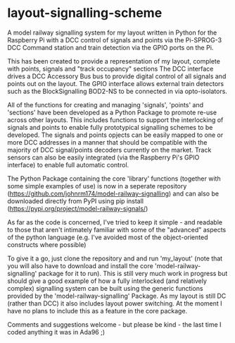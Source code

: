 # layout-signalling-scheme
A model railway signalling system for my layout written in Python for the Raspberry Pi with a DCC control of signals and points 
via the Pi-SPROG-3 DCC Command station and train detection via the GPIO ports on the Pi.

This has been created to provide a representation of my layout, complete with points, signals and "track occupancy" sections
The DCC interface drives a DCC Accessory Bus bus to provide digital control of all signals and points out on the layout. 
The GPIO interface allows external train detectors such as the BlockSignalling BOD2-NS to be connected in via opto-isolators.

All of the functions for creating and managing 'signals', 'points' and 'sections' have been developed as a Python Package 
to promote re-use across other layouts. This includes functions to support the interlocking of signals and points to enable 
fully prototypical signalling schemes to be developed. The signals and points opjects can be easily mapped to one or more DCC 
addresses in a manner that should be compatible with the majority of DCC signal/points decoders currently on the market. 
Track sensors can also be easily integrated (via the Raspberry Pi's GPIO interface) to enable full automatic control.

The Python Package containing the core 'library' functions (together with some simple examples of use) is now in a seperate repository
(https://github.com/johnrm174/model-railway-signalling) and can also be downloaded directly from PyPI using pip install (https://pypi.org/project/model-railway-signals/)

As far as the code is concerned, I've tried to keep it simple - and readable to those that aren't intimately familiar with
some of the "advanced" aspects of the python language (e.g. I've avoided most of the object-oriented constructs where possible)

To give it a go, just clone the repository and and run 'my_layout' (note that you will also have to download and install the core 'model-railway-signalling'
package for it to run). This is still very much work in progress but should give a good example of how a fully interlocked (and relatively complex) 
signalling system can be built using the generic functions provided by the 'model-railway-signalling' Package. As my layout is still DC (rather than 
DCC) it also includes layout power switching. At the moment I have no plans to include this as a feature in the core package.

Comments and suggestions welcome - but please be kind - the last time I coded anything it was in Ada96 ;)
 

